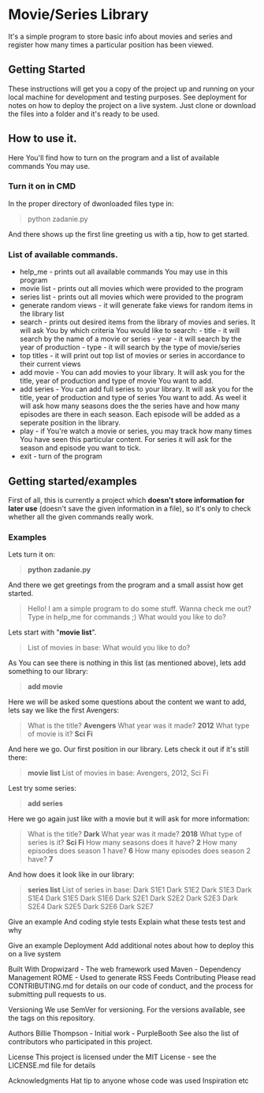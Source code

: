 # **Movie/Series Library**

It's a simple program to store basic info about movies and series and register how many times a particular position has been viewed.

## Getting Started
These instructions will get you a copy of the project up and running on your local machine for development and testing purposes. See deployment for notes on how to deploy the project on a live system. 
Just clone or download the files into a folder and it's ready to be used.

## How to use it.
Here You'll find how to turn on the program and a list of available commands You may use.
### Turn it on in CMD
In the proper directory of dwonloaded files type in:
> python zadanie.py

And there shows up the first line greeting us with a tip, how to get started.
### List of available commands.
- help_me - prints out all available commands You may use in this program
- movie list - prints out all movies which were provided to the program
- series list - prints out all movies which were provided to the program
- generate random views - it will generate fake views for random items in the library list
- search - prints out desired items from the library of movies and series. It will ask You by which criteria You would like to search:
      - title - it will search by the name of a movie or series
      - year - it will search by the year of production
      - type - it will search by the type of movie/series
- top titles - it will print out top list of movies or series in accordance to their current views
- add movie - You can add movies to your library. It will ask you for the title, year of production and type of movie You want to add.
- add series - You can add full series to your library. It will ask you for the title, year of production and type of series You want to add. As weel it will ask how many seasons does the the series have and how many episodes are there in each season. Each episode will be added as a seperate position in the library.
- play - if You're watch a movie or series, you may track how many times You have seen this particular content. For series it will ask for the season and episode you want to tick.
- exit - turn of the program

## Getting started/examples
First of all, this is currently a project which **doesn't store information for later use** (doesn't save the given information in a file), so it's only to check whether all the given commands really work.
### Examples
Lets turn it on:
> **python zadanie.py**

And there we get greetings from the program and a small assist how get started.
> Hello! I am a simple program to do some stuff. Wanna check me out? Type in help_me for commands ;)
What would you like to do? 

Lets start with "**movie list**".
> List of movies in base:
What would you like to do?

As You can see there is nothing in this list (as mentioned above), lets add something to our library:
> **add movie**

Here we will be asked some questions about the content we want to add, lets say we like the first Avengers:
> What is the title? **Avengers** 
What year was it made? **2012**
What type of movie is it? **Sci Fi**

And here we go. Our first position in our library. Lets check it out if it's still there:
> **movie list**
List of movies in base:
Avengers, 2012, Sci Fi

Lest try some series:
> **add series**

Here we go again just like with a movie but it will ask for more information:
> What is the title? **Dark**
What year was it made? **2018**
What type of series is it? **Sci Fi**
How many seasons does it have? **2**
How many episodes does season 1 have? **6**
How many episodes does season 2 have? **7**

And how does it look like in our library:
> **series list**
List of series in base:
Dark S1E1
Dark S1E2
Dark S1E3
Dark S1E4
Dark S1E5
Dark S1E6
Dark S2E1
Dark S2E2
Dark S2E3
Dark S2E4
Dark S2E5
Dark S2E6
Dark S2E7


Give an example
And coding style tests
Explain what these tests test and why

Give an example
Deployment
Add additional notes about how to deploy this on a live system

Built With
Dropwizard - The web framework used
Maven - Dependency Management
ROME - Used to generate RSS Feeds
Contributing
Please read CONTRIBUTING.md for details on our code of conduct, and the process for submitting pull requests to us.

Versioning
We use SemVer for versioning. For the versions available, see the tags on this repository.

Authors
Billie Thompson - Initial work - PurpleBooth
See also the list of contributors who participated in this project.

License
This project is licensed under the MIT License - see the LICENSE.md file for details

Acknowledgments
Hat tip to anyone whose code was used
Inspiration
etc

